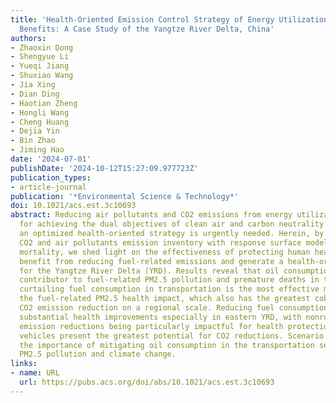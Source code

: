 ```yaml
---
title: 'Health-Oriented Emission Control Strategy of Energy Utilization and Its Co-CO2
  Benefits: A Case Study of the Yangtze River Delta, China'
authors:
- Zhaoxin Dong
- Shengyue Li
- Yueqi Jiang
- Shuxiao Wang
- Jia Xing
- Dian Ding
- Haotian Zheng
- Hongli Wang
- Cheng Huang
- Dejia Yin
- Bin Zhao
- Jiming Hao
date: '2024-07-01'
publishDate: '2024-10-12T15:27:09.977723Z'
publication_types:
- article-journal
publication: '*Environmental Science & Technology*'
doi: 10.1021/acs.est.3c10693
abstract: Reducing air pollutants and CO2 emissions from energy utilization is crucial
  for achieving the dual objectives of clean air and carbon neutrality in China. Thus,
  an optimized health-oriented strategy is urgently needed. Herein, by coupling a
  CO2 and air pollutants emission inventory with response surface models for PM2.5-associated
  mortality, we shed light on the effectiveness of protecting human health and co-CO2
  benefit from reducing fuel-related emissions and generate a health-oriented strategy
  for the Yangtze River Delta (YRD). Results reveal that oil consumption is the primary
  contributor to fuel-related PM2.5 pollution and premature deaths in the YRD. Significantly,
  curtailing fuel consumption in transportation is the most effective measure to alleviate
  the fuel-related PM2.5 health impact, which also has the greatest cobenefits for
  CO2 emission reduction on a regional scale. Reducing fuel consumption will achieve
  substantial health improvements especially in eastern YRD, with nonroad vehicle
  emission reductions being particularly impactful for health protection, while on-road
  vehicles present the greatest potential for CO2 reductions. Scenario analysis confirms
  the importance of mitigating oil consumption in the transportation sector in addressing
  PM2.5 pollution and climate change.
links:
- name: URL
  url: https://pubs.acs.org/doi/abs/10.1021/acs.est.3c10693
---
```

